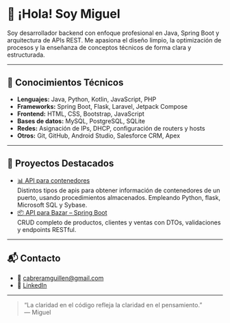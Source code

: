 # 👋 ¡Hola! Soy Miguel

Soy desarrollador backend con enfoque profesional en Java, Spring Boot y arquitectura de APIs REST. Me apasiona el diseño limpio, la optimización de procesos y la enseñanza de conceptos técnicos de forma clara y estructurada.

---

## 🧠 Conocimientos Técnicos

- **Lenguajes:** Java, Python, Kotlin, JavaScript, PHP  
- **Frameworks:** Spring Boot, Flask, Laravel, Jetpack Compose  
- **Frontend:** HTML, CSS, Bootstrap, JavaScript  
- **Bases de datos:** MySQL, PostgreSQL, SQLite  
- **Redes:** Asignación de IPs, DHCP, configuración de routers y hosts  
- **Otros:** Git, GitHub, Android Studio, Salesforce CRM, Apex

---

## 🚀 Proyectos Destacados

- [📊 API para contenedores](https://github.com/lordMigu/bc_microservicio_tpg)  
  Distintos tipos de apis para obtener información de contenedores de un puerto, usando procedimientos almacenados. Empleando Python, flask, Microsoft SQL y Sybase.
- [📦 API para Bazar – Spring Boot](https://github.com/lordMigu/microservicio-tienda/tree/master)  
  CRUD completo de productos, clientes y ventas con DTOs, validaciones y endpoints RESTful.

---

## 📬 Contacto

- 📧 cabreramguillen@gmail.com
- 💼 [LinkedIn](https://www.linkedin.com/in/miguel-cabrera-guill%C3%A9n-29b45217a/)  
---

> “La claridad en el código refleja la claridad en el pensamiento.”  
> — Miguel

